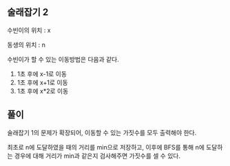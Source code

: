 ## 술래잡기 2

수빈이의 위치 : x

동생의 위치 : n

수빈이가 할 수 있는 이동방법은 다음과 같다.

1. 1초 후에 x-1로 이동
2. 1초 후에 x+1로 이동
3. 1초 후에 x*2로 이동

## 풀이

술래잡기 1의 문제가 확장되어, 이동할 수 있는 가짓수를 모두 출력해야 한다.

최초로 n에 도달하였을 때의 거리를 min으로 저장하고, 이후에 BFS를 통해 n에 도달하는 경우에 대해 거리가 min과 같은지 검사해주면 가짓수를 셀 수 있다.